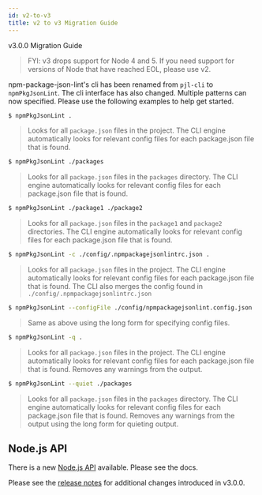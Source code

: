 ```yaml
---
id: v2-to-v3
title: v2 to v3 Migration Guide
---
```


v3.0.0 Migration Guide

> FYI: v3 drops support for Node 4 and 5. If you need support for versions of Node that have reached EOL, please use v2.

npm-package-json-lint's cli has been renamed from `pjl-cli` to `npmPkgJsonLint`. The cli interface has also changed. Multiple patterns can now specified. Please use the following examples to help get started.

```bash
$ npmPkgJsonLint .
```

> Looks for all `package.json` files in the project. The CLI engine automatically looks for relevant config files for each package.json file that is found.

```bash
$ npmPkgJsonLint ./packages
```

> Looks for all `package.json` files in the `packages` directory. The CLI engine automatically looks for relevant config files for each package.json file that is found.

```bash
$ npmPkgJsonLint ./package1 ./package2
```

> Looks for all `package.json` files in the `package1` and `package2` directories. The CLI engine automatically looks for relevant config files for each package.json file that is found.

```bash
$ npmPkgJsonLint -c ./config/.npmpackagejsonlintrc.json .
```

> Looks for all `package.json` files in the project. The CLI engine automatically looks for relevant config files for each package.json file that is found. The CLI also merges the config found in `./config/.npmpackagejsonlintrc.json`

```bash
$ npmPkgJsonLint --configFile ./config/npmpackagejsonlint.config.json .
```

> Same as above using the long form for specifying config files.

```bash
$ npmPkgJsonLint -q .
```

> Looks for all `package.json` files in the project. The CLI engine automatically looks for relevant config files for each package.json file that is found. Removes any warnings from the output.

```bash
$ npmPkgJsonLint --quiet ./packages
```

> Looks for all `package.json` files in the `packages` directory. The CLI engine automatically looks for relevant config files for each package.json file that is found. Removes any warnings from the output using the long form for quieting output.

## Node.js API

There is a new [Node.js API](api.md) available. Please see the docs.

Please see the [release notes](https://github.com/tclindner/npm-package-json-lint/releases/tag/v3.0.0) for additional changes introduced in v3.0.0.
